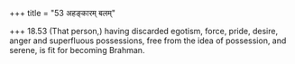 +++
title = "53 अहङ्कारम् बलम्"

+++
18.53 (That person,) having discarded egotism, force, pride, desire,
anger and superfluous possessions, free from the idea of possession, and
serene, is fit for becoming Brahman.
